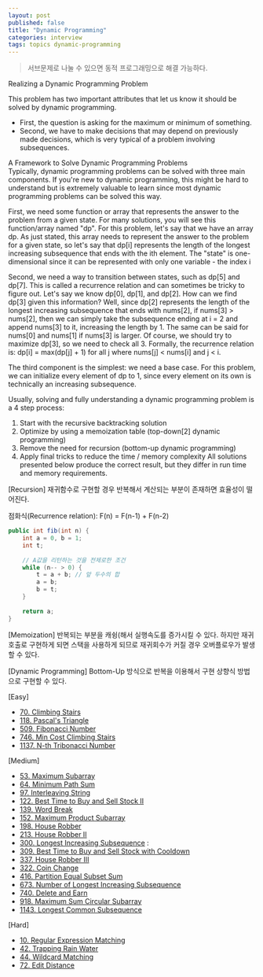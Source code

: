 ```yaml
---
layout: post
published: false
title: "Dynamic Programming"
categories: interview
tags: topics dynamic-programming
---
```


> 서브문제로 나눌 수 있으면 동적 프로그래밍으로 해결 가능하다.

Realizing a Dynamic Programming Problem  

This problem has two important attributes that let us know it should be solved by dynamic programming. 
- First, the question is asking for the maximum or minimum of something. 
- Second, we have to make decisions that may depend on previously made decisions, which is very typical of a problem involving subsequences.

A Framework to Solve Dynamic Programming Problems  
Typically, dynamic programming problems can be solved with three main components. If you're new to dynamic programming, this might be hard to understand but is extremely valuable to learn since most dynamic programming problems can be solved this way.

First, we need some function or array that represents the answer to the problem from a given state. For many solutions, you will see this function/array named "dp". 
For this problem, let's say that we have an array dp. As just stated, this array needs to represent the answer to the problem for a given state, so let's say that dp[i] represents the length of the longest increasing subsequence that ends with the ith element.
The "state" is one-dimensional since it can be represented with only one variable - the index i

Second, we need a way to transition between states, such as dp[5] and dp[7]. This is called a recurrence relation and can sometimes be tricky to figure out. Let's say we know dp[0], dp[1], and dp[2]. How can we find dp[3] given this information? Well, since dp[2] represents the length of the longest increasing subsequence that ends with nums[2], if nums[3] > nums[2], then we can simply take the subsequence ending at i = 2 and append nums[3] to it, increasing the length by 1. The same can be said for nums[0] and nums[1] if nums[3] is larger. Of course, we should try to maximize dp[3], so we need to check all 3. Formally, the recurrence relation is: dp[i] = max(dp[j] + 1) for all j where nums[j] < nums[i] and j < i.

The third component is the simplest: we need a base case. For this problem, we can initialize every element of dp to 1, since every element on its own is technically an increasing subsequence.

Usually, solving and fully understanding a dynamic programming problem is a 4 step process:

1. Start with the recursive backtracking solution
2. Optimize by using a memoization table (top-down[2] dynamic programming)
3. Remove the need for recursion (bottom-up dynamic programming)
4. Apply final tricks to reduce the time / memory complexity
All solutions presented below produce the correct result, but they differ in run time and memory requirements.

[Recursion]
재귀함수로 구현할 경우 반복해서 계산되는 부분이 존재하면 효율성이 떨어진다.

점화식(Recurrence relation): F(n) = F(n-1) + F(n-2)
```java
public int fib(int n) {
    int a = 0, b = 1;
    int t;
    
    // A값을 리턴하는 것을 전제로한 조건
    while (n-- > 0) {
        t = a + b; // 앞 두수의 합
        a = b;
        b = t;
    }
    
    return a;
}
```

[Memoization]
반복되는 부분을 캐슁(해서 실행속도를 증가시킬 수 있다.
하지만 재귀호출로 구현하게 되면 스택을 사용하게 되므로 재귀회수가 커질 경우 오버플로우가 발생할 수 있다.

[Dynamic Programming]
Bottom-Up 방식으로 반복을 이용해서 구현
상향식 방법으로 구현할 수 있다.

[Easy]
- [70. Climbing Stairs](/interview/2023/05/21/climbing-stairs)
- [118. Pascal's Triangle](/interview/2023/04/22/pascals-triangle/)
- [509. Fibonacci Number](/interview/2023/05/21/fibonacci-number/)
- [746. Min Cost Climbing Stairs](/interview/2023/05/21/min-cost-climbing-stairs)
- [1137. N-th Tribonacci Number](/interview/2023/06/18/n-th-tribonacci-number/)

[Medium]
- [53. Maximum Subarray](/interview/2023/05/21/maximum-subarray/)
- [64. Minimum Path Sum](/interview/2023/06/09/minimum-path-sum/)
- [97. Interleaving String](/interview/2023/05/21/interleaving-string/)
- [122. Best Time to Buy and Sell Stock II](/interview/2023/05/21/best-time-to-buy-and-sell-stock-ii/)
- [139. Word Break](/interview/2023/05/21/word-break/)
- [152. Maximum Product Subarray](/interview/2023/05/21/maximum-product-subarray/)
- [198. House Robber](/interview/2023/04/12/house-robber)
- [213. House Robber II](/interview/2023/05/21/house-robber-ii/)
- [300. Longest Increasing Subsequence](/interview/2023/05/21/longest-increasing-subsequence/) : 
- [309. Best Time to Buy and Sell Stock with Cooldown](/interview/2023/05/21/best-time-to-buy-and-sell-stock-with-cooldown/)
- [337. House Robber III](/interview/2023/05/21/house-robber-iii/)
- [322. Coin Change](/interview/2023/05/21/coin-change/)
- [416. Partition Equal Subset Sum](/interview/2023/05/21/partition-equal-subset-sum/)
- [673. Number of Longest Increasing Subsequence](/interview/2023/05/21/number-of-longest-increasing-subsequence/)
- [740. Delete and Earn](/interview/2023/05/31/delete-and-earn/)
- [918. Maximum Sum Circular Subarray](/interview/2023/06/10/maximum-sum-circular-subarray/)
- [1143. Longest Common Subsequence](/interview/2023/05/21/longest-common-subsequence/)

[Hard]
- [10. Regular Expression Matching](/interview/2023/05/21/regular-expression-matching/)
- [42. Trapping Rain Water](/interview/2023/05/21/trapping-rain-water/)
- [44. Wildcard Matching](/interview/2023/05/21/wildcard-matching/)
- [72. Edit Distance](/interview/2023/05/21/edit-distance/)